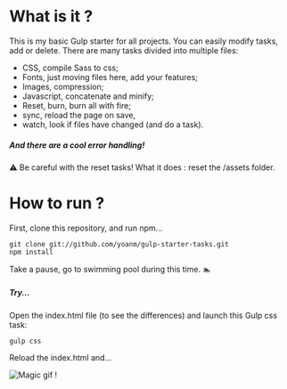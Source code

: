 # What is it ?

This is my basic Gulp starter for all projects. You can easily modify tasks, add or delete. There are many tasks divided into multiple files:
  - CSS, compile Sass to css;
  - Fonts, just moving files here, add your features;
  - Images, compression;
  - Javascript, concatenate and minify;
  - Reset, burn, burn all with fire;
  - sync, reload the page on save,
  - watch, look if files have changed (and do a task).

 ##### And there are a cool error handling!
 
:warning: Be careful with the reset tasks! What it does : reset the /assets folder.

# How to run ?
First, clone this repository, and run npm...
```shell
git clone git://github.com/yoanm/gulp-starter-tasks.git
npm install
```
Take a pause, go to swimming pool during this time. :swimmer:

 ##### Try...
Open the index.html file (to see the differences) and launch this Gulp css task:
```shell
gulp css
```
Reload the index.html and...

![Magic gif !](https://raw.github.com/yoanm/gulp-starter-tasks/master/assets/src/img/magic.gif)